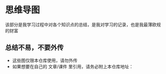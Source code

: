 # 思维导图

该部分是我学习过程中对各个知识点的总结，是我对学习的记录，也是我最薄欧规的财富

## 总结不易，不要外传
- 这些图仅限本仓库使用，请勿外传
- 如果想要在自己的 文章/课件 里引用，请务必附上本仓库地址：[]()
